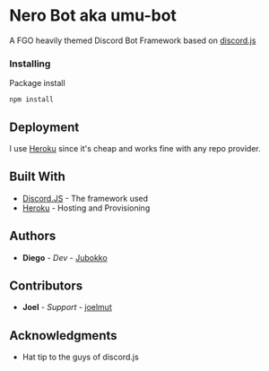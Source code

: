 # Nero Bot aka umu-bot

A FGO heavily themed Discord Bot Framework based on [discord.js](https://github.com/discordjs/discord.js)

### Installing

Package install

```
npm install
```

## Deployment

I use [Heroku](https://www.heroku.com/) since it's cheap and works fine with any repo provider.

## Built With

* [Discord.JS](https://github.com/discordjs/discord.js) - The framework used
* [Heroku](https://www.heroku.com/home) - Hosting and Provisioning

## Authors

* **Diego** - *Dev* - [Jubokko](https://github.com/Jubokko)

## Contributors

* **Joel** - *Support* - [joelmut](https://github.com/joelmut)


## Acknowledgments

* Hat tip to the guys of discord.js
